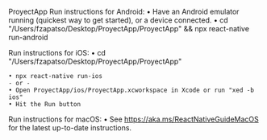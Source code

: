 ProyectApp
Run instructions for Android:
    • Have an Android emulator running (quickest way to get started), or a device connected.
    • cd "/Users/fzapatso/Desktop/ProyectApp/ProyectApp" && npx react-native run-android
  
  Run instructions for iOS:
    • cd "/Users/fzapatso/Desktop/ProyectApp/ProyectApp"
    
    • npx react-native run-ios
    - or -
    • Open ProyectApp/ios/ProyectApp.xcworkspace in Xcode or run "xed -b ios"
    • Hit the Run button
    
  Run instructions for macOS:
    • See https://aka.ms/ReactNativeGuideMacOS for the latest up-to-date instructions.